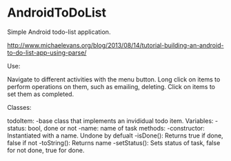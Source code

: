 AndroidToDoList
===============

Simple Android todo-list application.

http://www.michaelevans.org/blog/2013/08/14/tutorial-building-an-android-to-do-list-app-using-parse/

Use:

Navigate to different activities with the menu button. Long click on items
to perform operations on them, such as emailing, deleting. Click on items
to set them as completed.


Classes:

todoItem: 
-base class that implements an invididual todo item.
	Variables:
	-status: bool, done or not
	-name: name of task
	methods:
	-constructor: Instantiated with a name. Undone by defualt
	-isDone(): Returns true if done, false if not
	-toString(): Returns name
	-setStatus(): Sets status of task, false for not done, true for done.
